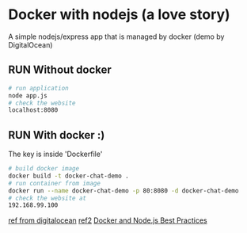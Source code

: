 # Docker with nodejs (a love story)

A simple nodejs/express app that is managed by docker (demo by DigitalOcean)

## RUN Without docker

```bash
# run application
node app.js
# check the website
localhost:8080
```

## RUN With docker :)

The key is inside 'Dockerfile'

```bash
# build docker image
docker build -t docker-chat-demo .
# run container from image
docker run --name docker-chat-demo -p 80:8080 -d docker-chat-demo
# check the website at
192.168.99.100
```

[ref from digitalocean](https://www.digitalocean.com/community/tutorials/how-to-build-a-node-js-application-with-docker)
[ref2](https://jdlm.info/articles/2016/03/06/lessons-building-node-app-docker.html)
[Docker and Node.js Best Practices](https://github.com/nodejs/docker-node/blob/master/docs/BestPractices.md)